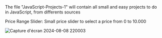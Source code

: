The file "JavaScript-Projects-1" will contain all small and easy projects to do in JavaScript, from differents sources


Price Range Slider:
Small price slider to select a price from 0 to 10.000

![Capture d'écran 2024-08-08 220003](https://github.com/user-attachments/assets/7d51470b-c013-4b79-95b7-1f0a07885512)
